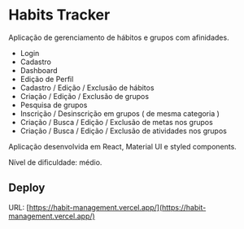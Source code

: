 # Habits Tracker

Aplicação de gerenciamento de hábitos e grupos com afinidades.

- Login
- Cadastro
- Dashboard
- Edição de Perfil
- Cadastro / Edição / Exclusão de hábitos
- Criação / Edição / Exclusão de grupos
- Pesquisa de grupos
- Inscrição / Desinscrição em grupos ( de mesma categoria )
- Criação / Busca / Edição / Exclusão de metas nos grupos
- Criação / Busca / Edição / Exclusão de atividades nos grupos

Aplicação desenvolvida em React, Material UI e styled components.

Nível de dificuldade: médio.

## Deploy

URL: [https://habit-management.vercel.app/](https://habit-management.vercel.app/)

